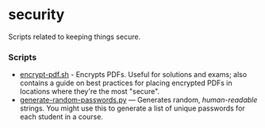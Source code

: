 # security

Scripts related to keeping things secure.

### Scripts

* [encrypt-pdf.sh](https://github.com/ZacharyEspiritu/ta-scripts/blob/master/security/encrypt-pdf.sh) - Encrypts PDFs. Useful for solutions and exams; also contains a guide on best practices for placing encrypted PDFs in locations where they're the most "secure".
* [generate-random-passwords.py](https://github.com/ZacharyEspiritu/ta-scripts/blob/master/security/generate-random-passwords.py) — Generates random, _human-readable_ strings. You might use this to generate a list of unique passwords for each student in a course.
